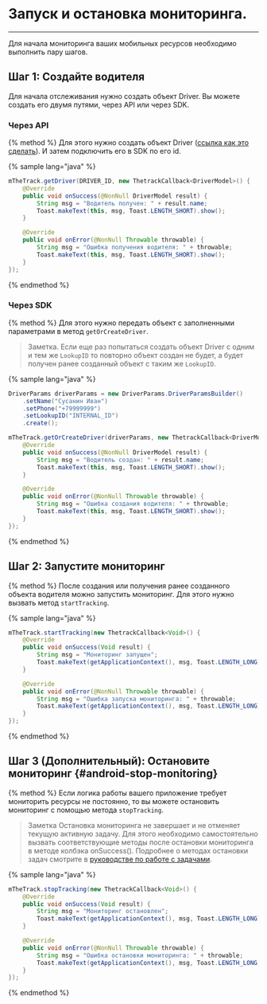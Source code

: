 # Запуск и остановка мониторинга.
---
Для начала мониторинга ваших мобильных ресурсов необходимо выполнить пару шагов.

## **Шаг 1: Создайте водителя**
Для начала отслеживания нужно создать объект Driver. Вы можете создать его двумя путями, через API или через SDK.

### Через API
{% method %}
Для этого нужно создать объект Driver ([ссылка как это сделать](/api/objects/driver.md#driver-create)). И затем подключить его в SDK по его id.

{% sample lang="java" %}
```java
mTheTrack.getDriver(DRIVER_ID, new ThetrackCallback<DriverModel>() {
    @Override
    public void onSuccess(@NonNull DriverModel result) {
        String msg = "Водитель получен: " + result.name;
        Toast.makeText(this, msg, Toast.LENGTH_SHORT).show();
    }

    @Override
    public void onError(@NonNull Throwable throwable) {
        String msg = "Ошибка получения водителя: " + throwable;
        Toast.makeText(this, msg, Toast.LENGTH_SHORT).show();
    }
});
```
{% endmethod %}

### Через SDK
{% method %}
Для этого нужно передать объект с заполненными параметрами в метод `getOrCreateDriver`.

> Заметка.
> Если еще раз попытаться создать объект Driver с одним и тем же `LookupID` то повторно объект создан не будет, а будет получен ранее созданный объект с таким же `LookupID`.

{% sample lang="java" %}
```java
DriverParams driverParams = new DriverParams.DriverParamsBuilder()
    .setName("Сусанин Иван")
    .setPhone("+79999999")
    .setLookupID("INTERNAL_ID")
    .create();

mTheTrack.getOrCreateDriver(driverParams, new ThetrackCallback<DriverModel>() {
    @Override
    public void onSuccess(@NonNull DriverModel result) {
        String msg = "Водитель создан: " + result.name;
        Toast.makeText(this, msg, Toast.LENGTH_SHORT).show();
    }

    @Override
    public void onError(@NonNull Throwable throwable) {
        String msg = "Ошибка создания водителя: " + throwable;
        Toast.makeText(this, msg, Toast.LENGTH_SHORT).show();
    }
});
```
{% endmethod %}

## **Шаг 2: Запустите мониторинг**
{% method %}
После создания или получения ранее созданного объекта водителя можно запустить мониторинг. Для этого нужно вызвать метод `startTracking`.

{% sample lang="java" %}
```java
mTheTrack.startTracking(new ThetrackCallback<Void>() {
    @Override
    public void onSuccess(Void result) {
        String msg = "Мониторинг запущен";
        Toast.makeText(getApplicationContext(), msg, Toast.LENGTH_LONG).show();
    }

    @Override
    public void onError(@NonNull Throwable throwable) {
        String msg = "Ошибка запуска мониторинга: " + throwable;
        Toast.makeText(getApplicationContext(), msg, Toast.LENGTH_LONG).show();
    }
});
```
{% endmethod %}

## **Шаг 3 (Дополнительный): Остановите мониторинг** {#android-stop-monitoring}
{% method %}
Если логика работы вашего приложение требует мониторить ресурсы не постоянно, то вы можете остановить мониторинг с помощью метода `stopTracking`.

> Заметка
> Остановка мониторинга не завершает и не отменяет текущую активную задачу. Для этого необходимо самостоятельно вызвать соответствующие методы после остановки мониторинга в методе колбэка onSuccess(). Подробнее о методах остановки задач смотрите в [руководстве по работе с задачами](/mobile/android/tasks_flow.md).

{% sample lang="java" %}
```java
mTheTrack.stopTracking(new ThetrackCallback<Void>() {
    @Override
    public void onSuccess(Void result) {
        String msg = "Мониторинг остановлен";
        Toast.makeText(getApplicationContext(), msg, Toast.LENGTH_LONG).show();
    }

    @Override
    public void onError(@NonNull Throwable throwable) {
        String msg = "Ошибка остановки мониторинга: " + throwable;
        Toast.makeText(getApplicationContext(), msg, Toast.LENGTH_LONG).show();
    }
});
```
{% endmethod %}


